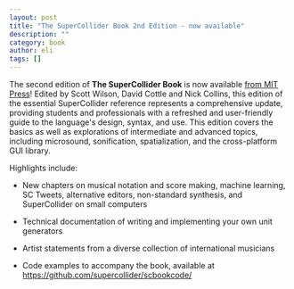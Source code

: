 ```yaml
---
layout: post
title: "The SuperCollider Book 2nd Edition - now available"
description: ""
category: book
author: eli
tags: []
---
```

<p>The second edition of <strong>The SuperCollider Book</strong> is now available <a href="https://mitpress.mit.edu/9780262049702/the-supercollider-book/">from MIT Press</a>! Edited by Scott Wilson, David Cottle and Nick Collins, this edition of the essential SuperCollider reference represents a comprehensive update, providing students and professionals with a refreshed and user-friendly guide to the language's design, syntax, and use. This edition covers the basics as well as explorations of intermediate and advanced topics, including microsound, sonification, spatialization, and the cross-platform GUI library.</p>

Highlights include:

* New chapters on musical notation and score making, machine learning, SC Tweets, alternative editors, non-standard synthesis, and SuperCollider on small computers

* Technical documentation of writing and implementing your own unit generators

* Artist statements from a diverse collection of international musicians

* Code examples to accompany the book, available at https://github.com/supercollider/scbookcode/
